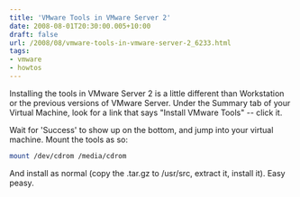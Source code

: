 ```yaml
---
title: 'VMware Tools in VMware Server 2'
date: 2008-08-01T20:30:00.005+10:00
draft: false
url: /2008/08/vmware-tools-in-vmware-server-2_6233.html
tags: 
- vmware
- howtos
---
```


Installing the tools in VMware Server 2 is a little different than Workstation or the previous versions of VMware Server. Under the Summary tab of your Virtual Machine, look for a link that says "Install VMware Tools" -- click it.

Wait for 'Success' to show up on the bottom, and jump into your virtual machine. Mount the tools as so:

```bash
mount /dev/cdrom /media/cdrom

```  
  

And install as normal (copy the .tar.gz to /usr/src, extract it, install it). Easy peasy.